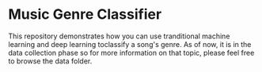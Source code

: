 # Music Genre Classifier

This repository demonstrates how you can use tranditional machine learning and
deep learning toclassify a song's genre. As of now, it is in the data collection
phase so for more information on that topic, please feel free to browse the data
folder.
